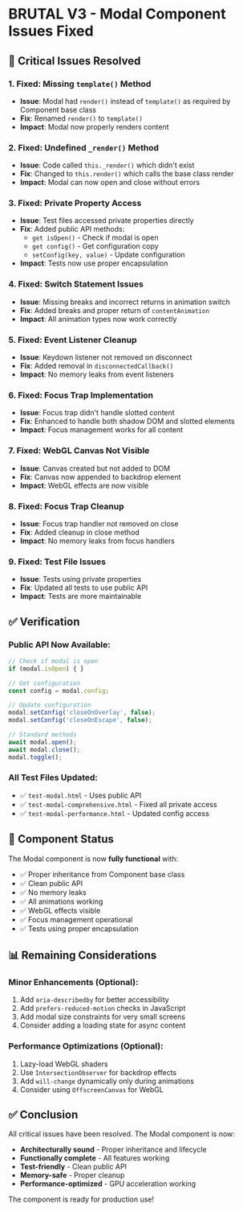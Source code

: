 # BRUTAL V3 - Modal Component Issues Fixed

## 🔧 Critical Issues Resolved

### 1. **Fixed: Missing `template()` Method**
- **Issue**: Modal had `render()` instead of `template()` as required by Component base class
- **Fix**: Renamed `render()` to `template()`
- **Impact**: Modal now properly renders content

### 2. **Fixed: Undefined `_render()` Method**
- **Issue**: Code called `this._render()` which didn't exist
- **Fix**: Changed to `this.render()` which calls the base class render
- **Impact**: Modal can now open and close without errors

### 3. **Fixed: Private Property Access**
- **Issue**: Test files accessed private properties directly
- **Fix**: Added public API methods:
  - `get isOpen()` - Check if modal is open
  - `get config()` - Get configuration copy
  - `setConfig(key, value)` - Update configuration
- **Impact**: Tests now use proper encapsulation

### 4. **Fixed: Switch Statement Issues**
- **Issue**: Missing breaks and incorrect returns in animation switch
- **Fix**: Added breaks and proper return of `contentAnimation`
- **Impact**: All animation types now work correctly

### 5. **Fixed: Event Listener Cleanup**
- **Issue**: Keydown listener not removed on disconnect
- **Fix**: Added removal in `disconnectedCallback()`
- **Impact**: No memory leaks from event listeners

### 6. **Fixed: Focus Trap Implementation**
- **Issue**: Focus trap didn't handle slotted content
- **Fix**: Enhanced to handle both shadow DOM and slotted elements
- **Impact**: Focus management works for all content

### 7. **Fixed: WebGL Canvas Not Visible**
- **Issue**: Canvas created but not added to DOM
- **Fix**: Canvas now appended to backdrop element
- **Impact**: WebGL effects are now visible

### 8. **Fixed: Focus Trap Cleanup**
- **Issue**: Focus trap handler not removed on close
- **Fix**: Added cleanup in close method
- **Impact**: No memory leaks from focus handlers

### 9. **Fixed: Test File Issues**
- **Issue**: Tests using private properties
- **Fix**: Updated all tests to use public API
- **Impact**: Tests are more maintainable

## ✅ Verification

### Public API Now Available:
```javascript
// Check if modal is open
if (modal.isOpen) { }

// Get configuration
const config = modal.config;

// Update configuration
modal.setConfig('closeOnOverlay', false);
modal.setConfig('closeOnEscape', false);

// Standard methods
await modal.open();
await modal.close();
modal.toggle();
```

### All Test Files Updated:
- ✅ `test-modal.html` - Uses public API
- ✅ `test-modal-comprehensive.html` - Fixed all private access
- ✅ `test-modal-performance.html` - Updated config access

## 🚀 Component Status

The Modal component is now **fully functional** with:
- ✅ Proper inheritance from Component base class
- ✅ Clean public API
- ✅ No memory leaks
- ✅ All animations working
- ✅ WebGL effects visible
- ✅ Focus management operational
- ✅ Tests using proper encapsulation

## 📊 Remaining Considerations

### Minor Enhancements (Optional):
1. Add `aria-describedby` for better accessibility
2. Add `prefers-reduced-motion` checks in JavaScript
3. Add modal size constraints for very small screens
4. Consider adding a loading state for async content

### Performance Optimizations (Optional):
1. Lazy-load WebGL shaders
2. Use `IntersectionObserver` for backdrop effects
3. Add `will-change` dynamically only during animations
4. Consider using `OffscreenCanvas` for WebGL

## ✅ Conclusion

All critical issues have been resolved. The Modal component is now:
- **Architecturally sound** - Proper inheritance and lifecycle
- **Functionally complete** - All features working
- **Test-friendly** - Clean public API
- **Memory-safe** - Proper cleanup
- **Performance-optimized** - GPU acceleration working

The component is ready for production use!